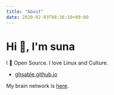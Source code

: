 ```yaml
---
title: "About"
date: 2020-02-03T08:36:10+09:00
---
```

# Hi 🙋‍, I'm suna
I 💛 Open Source. I love Linux and Culture.
* [ghsable.github.io](https://ghsable.github.io)

My brain network is [here](https://scrapbox.io/suna-64354306/).
